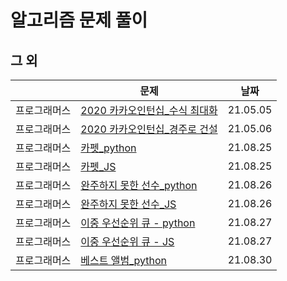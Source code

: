 # 알고리즘 문제 풀이

## 그 외 

|              | 문제                                                         | 날짜     |
| ------------ | ------------------------------------------------------------ | -------- |
| 프로그래머스 | [2020 카카오인턴십_수식 최대화](2020카카오인턴십_수식최대화.py) | 21.05.05 |
| 프로그래머스 | [2020 카카오인턴십_경주로 건설](2020카카오인턴_경주로건설_bfs.py) | 21.05.06 |
| 프로그래머스 | [카펫_python](프로그래머스_카펫.py)                          | 21.08.25 |
| 프로그래머스 | [카펫_JS](프로그래머스_카펫.js)                              | 21.08.25 |
| 프로그래머스 | [완주하지 못한 선수_python](프로그래머스_완주하지못한선수.py) | 21.08.26 |
| 프로그래머스 | [완주하지 못한 선수_JS](프로그래머스_완주하지못한선수.js)    | 21.08.26 |
| 프로그래머스 | [이중 우선순위 큐 - python](프로그래머스_이중우선순위큐.py)  | 21.08.27 |
| 프로그래머스 | [이중 우선순위 큐 - JS](프로그래머스_이중우선순위큐.js)      | 21.08.27 |
| 프로그래머스 | [베스트 앨범_python](프로그래머스_베스트앨범.py)             | 21.08.30 |

